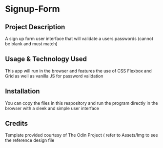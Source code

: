 # Signup-Form

## Project Description
A sign up form user interface that will validate a users passwords (cannot be blank and must match)
## Usage & Technology Used
 This app will run in the browser and features the use of CSS Flexbox and Grid as well as vanilla JS for password validation

 ## Installation
 You can copy the files in this respository and run the program directly in the browser with a sleek and simple user interface

 ## Credits
 Template provided courtesy of The Odin Project ( refer to Assets/Img to see the reference design file

 
